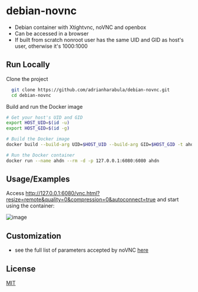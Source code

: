 # debian-novnc

- Debian container with Xtightvnc, noVNC and openbox
- Can be accessed in a browser
- If built from scratch nonroot user has the same UID and GID as host's user, otherwise it's 1000:1000

## Run Locally

Clone the project

```bash
  git clone https://github.com/adrianharabula/debian-novnc.git
  cd debian-novnc
```

Build and run the Docker image

```bash
# Get your host's UID and GID
export HOST_UID=$(id -u)
export HOST_GID=$(id -g)

# Build the Docker image
docker build --build-arg UID=$HOST_UID --build-arg GID=$HOST_GID -t ahdn .

# Run the Docker container
docker run --name ahdn --rm -d -p 127.0.0.1:6080:6080 ahdn
```

## Usage/Examples

Access http://127.0.0.1:6080/vnc.html?resize=remote&quality=0&compression=0&autoconnect=true and start using the container:

![image](https://github.com/adrianharabula/debian-novnc/assets/2271038/dcb63567-fcc8-4403-8a95-e015338d9fdc)

## Customization

- see the full list of parameters accepted by noVNC [here](https://github.com/novnc/noVNC/blob/master/docs/EMBEDDING.md#parameters)

## License

[MIT](https://choosealicense.com/licenses/mit/)

